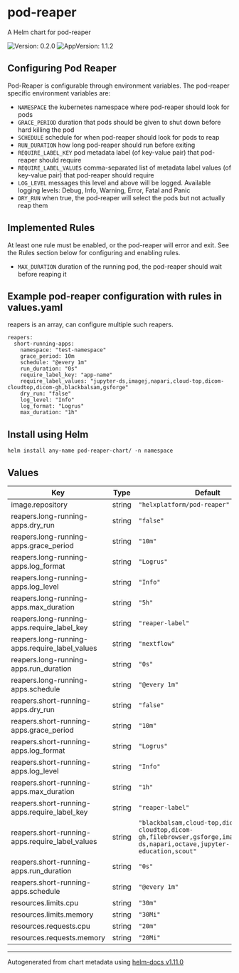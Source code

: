 # pod-reaper

A Helm chart for pod-reaper

![Version: 0.2.0](https://img.shields.io/badge/Version-0.2.0-informational?style=flat-square) ![AppVersion: 1.1.2](https://img.shields.io/badge/AppVersion-1.1.2-informational?style=flat-square)

## Configuring Pod Reaper

Pod-Reaper is configurable through environment variables. The pod-reaper specific environment variables are:

- `NAMESPACE` the kubernetes namespace where pod-reaper should look for pods
- `GRACE_PERIOD` duration that pods should be given to shut down before hard killing the pod
- `SCHEDULE` schedule for when pod-reaper should look for pods to reap
- `RUN_DURATION` how long pod-reaper should run before exiting
- `REQUIRE_LABEL_KEY` pod metadata label (of key-value pair) that pod-reaper should require
- `REQUIRE_LABEL_VALUES` comma-separated list of metadata label values (of key-value pair) that pod-reaper should require
- `LOG_LEVEL` messages this level and above will be logged. Available logging levels: Debug, Info, Warning, Error, Fatal and Panic
- `DRY_RUN` when true, the pod-reaper will select the pods but not actually reap them

## Implemented Rules
At least one rule must be enabled, or the pod-reaper will error and exit. See the Rules section below for configuring and enabling rules.

- `MAX_DURATION` duration of the running pod, the pod-reaper should wait before reaping it

## Example pod-reaper configuration with rules in values.yaml

reapers is an array, can configure multiple such reapers.

```
reapers:
  short-running-apps:
    namespace: "test-namespace"
    grace_period: 10m
    schedule: "@every 1m"
    run_duration: "0s"
    require_label_key: "app-name"
    require_label_values: "jupyter-ds,imagej,napari,cloud-top,dicom-cloudtop,dicom-gh,blackbalsam,gsforge"
    dry_run: "false"
    log_level: "Info"
    log_format: "Logrus"
    max_duration: "1h"
 ```

 ## Install using Helm

 ```
 helm install any-name pod-reaper-chart/ -n namespace
```

## Values

| Key | Type | Default | Description |
|-----|------|---------|-------------|
| image.repository | string | `"helxplatform/pod-reaper"` |  |
| reapers.long-running-apps.dry_run | string | `"false"` |  |
| reapers.long-running-apps.grace_period | string | `"10m"` |  |
| reapers.long-running-apps.log_format | string | `"Logrus"` |  |
| reapers.long-running-apps.log_level | string | `"Info"` |  |
| reapers.long-running-apps.max_duration | string | `"5h"` |  |
| reapers.long-running-apps.require_label_key | string | `"reaper-label"` |  |
| reapers.long-running-apps.require_label_values | string | `"nextflow"` |  |
| reapers.long-running-apps.run_duration | string | `"0s"` |  |
| reapers.long-running-apps.schedule | string | `"@every 1m"` |  |
| reapers.short-running-apps.dry_run | string | `"false"` |  |
| reapers.short-running-apps.grace_period | string | `"10m"` |  |
| reapers.short-running-apps.log_format | string | `"Logrus"` |  |
| reapers.short-running-apps.log_level | string | `"Info"` |  |
| reapers.short-running-apps.max_duration | string | `"1h"` |  |
| reapers.short-running-apps.require_label_key | string | `"reaper-label"` |  |
| reapers.short-running-apps.require_label_values | string | `"blackbalsam,cloud-top,dicom-cloudtop,dicom-gh,filebrowser,gsforge,imagej,jupyter-ds,napari,octave,jupyter-education,scout"` |  |
| reapers.short-running-apps.run_duration | string | `"0s"` |  |
| reapers.short-running-apps.schedule | string | `"@every 1m"` |  |
| resources.limits.cpu | string | `"30m"` |  |
| resources.limits.memory | string | `"30Mi"` |  |
| resources.requests.cpu | string | `"20m"` |  |
| resources.requests.memory | string | `"20Mi"` |  |

----------------------------------------------
Autogenerated from chart metadata using [helm-docs v1.11.0](https://github.com/norwoodj/helm-docs/releases/v1.11.0)
